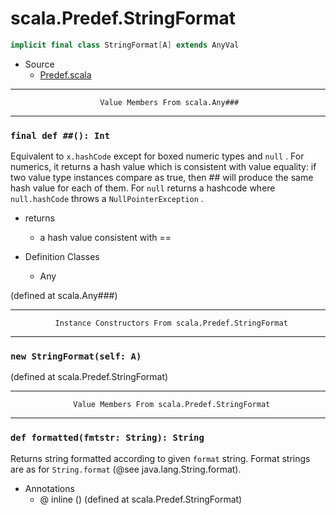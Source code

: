 
#                          scala.Predef.StringFormat                          #

```scala
implicit final class StringFormat[A] extends AnyVal
```

* Source
  * [Predef.scala](https://github.com/scala/scala/tree/6d09a1ba5f/src/library/scala/Predef.scala#L1)


--------------------------------------------------------------------------------
                        Value Members From scala.Any###
--------------------------------------------------------------------------------


### `final def ##(): Int`                                                    ###

Equivalent to `x.hashCode` except for boxed numeric types and `null` . For
numerics, it returns a hash value which is consistent with value equality: if
two value type instances compare as true, then ## will produce the same hash
value for each of them. For `null` returns a hashcode where `null.hashCode`
throws a `NullPointerException` .

* returns
  * a hash value consistent with ==

* Definition Classes
  * Any

(defined at scala.Any###)


--------------------------------------------------------------------------------
              Instance Constructors From scala.Predef.StringFormat
--------------------------------------------------------------------------------


### `new StringFormat(self: A)`                                              ###

(defined at scala.Predef.StringFormat)


--------------------------------------------------------------------------------
                  Value Members From scala.Predef.StringFormat
--------------------------------------------------------------------------------


### `def formatted(fmtstr: String): String`                                  ###

Returns string formatted according to given `format` string. Format strings are
as for `String.format` (@see java.lang.String.format).

* Annotations
  * @ inline ()
(defined at scala.Predef.StringFormat)
